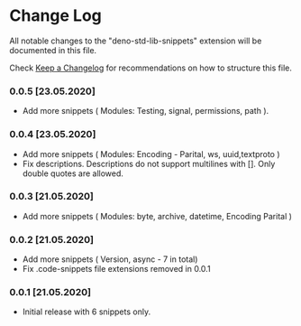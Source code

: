 # Change Log

All notable changes to the "deno-std-lib-snippets" extension will be documented in this file.

Check [Keep a Changelog](http://keepachangelog.com/) for recommendations on how to structure this file.

### 0.0.5 [23.05.2020]

- Add more snippets ( Modules: Testing, signal, permissions, path ).

### 0.0.4 [23.05.2020]

- Add more snippets ( Modules: Encoding - Parital, ws, uuid,textproto )
- Fix descriptions. Descriptions do not support multilines with []. Only double quotes are allowed.

### 0.0.3 [21.05.2020]

- Add more snippets ( Modules: byte, archive, datetime, Encoding Parital )

### 0.0.2 [21.05.2020]

- Add more snippets ( Version, async - 7 in total)
- Fix .code-snippets file extensions removed in 0.0.1

### 0.0.1 [21.05.2020]

- Initial release with 6 snippets only.